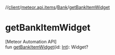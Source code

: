 //[client](../../../index.md)/[meteor.api.items](../index.md)/[Bank](index.md)/[getBankItemWidget](get-bank-item-widget.md)

# getBankItemWidget

[Meteor Automation API]\
fun [getBankItemWidget](get-bank-item-widget.md)(id: [Int](https://kotlinlang.org/api/latest/jvm/stdlib/kotlin/-int/index.html)): Widget?
